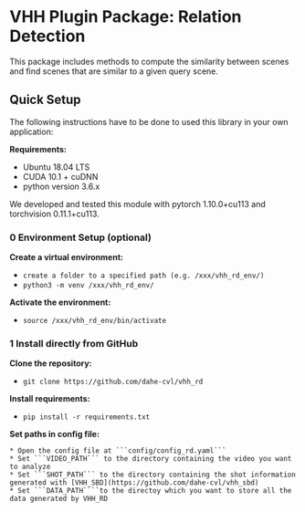 # VHH Plugin Package: Relation Detection
This package includes methods to compute the similarity between scenes and find scenes that are similar to a given query scene.

## Quick Setup

The following instructions have to be done to used this library in your own application:

**Requirements:**

   * Ubuntu 18.04 LTS
   * CUDA 10.1 + cuDNN
   * python version 3.6.x

We developed and tested this module with pytorch 1.10.0+cu113 and torchvision 0.11.1+cu113.
   
### 0 Environment Setup (optional)

**Create a virtual environment:**

   * ```create a folder to a specified path (e.g. /xxx/vhh_rd_env/)```
   * ```python3 -m venv /xxx/vhh_rd_env/```

**Activate the environment:**

   * ```source /xxx/vhh_rd_env/bin/activate```

### 1 Install directly from GitHub

**Clone the repository:**

   * ```git clone https://github.com/dahe-cvl/vhh_rd```

**Install requirements:**

   * ```pip install -r requirements.txt```

**Set paths in config file:**

    * Open the config file at ```config/config_rd.yaml```
    * Set ```VIDEO_PATH``` to the directory containing the video you want to analyze
    * Set ```SHOT_PATH``` to the directory containing the shot information generated with [VHH_SBD](https://github.com/dahe-cvl/vhh_sbd) 
    * Set ```DATA_PATH````to the directoy which you want to store all the data generated by VHH_RD

